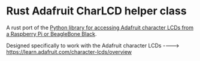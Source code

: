# Rust Adafruit CharLCD helper class

A rust port of the [Python library for accessing Adafruit character LCDs from a Raspberry Pi or BeagleBone Black](https://github.com/adafruit/Adafruit_Python_CharLCD).

Designed specifically to work with the Adafruit character LCDs ----> https://learn.adafruit.com/character-lcds/overview
